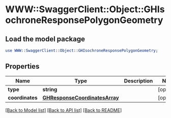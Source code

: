 # WWW::SwaggerClient::Object::GHIsochroneResponsePolygonGeometry

## Load the model package
```perl
use WWW::SwaggerClient::Object::GHIsochroneResponsePolygonGeometry;
```

## Properties
Name | Type | Description | Notes
------------ | ------------- | ------------- | -------------
**type** | **string** |  | [optional] 
**coordinates** | [**GHResponseCoordinatesArray**](GHResponseCoordinatesArray.md) |  | [optional] 

[[Back to Model list]](../README.md#documentation-for-models) [[Back to API list]](../README.md#documentation-for-api-endpoints) [[Back to README]](../README.md)


